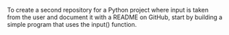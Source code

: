 To create a second repository for a Python project where input is taken from the user and document it
with a README on GitHub, start by building a simple program that uses the input() function.


